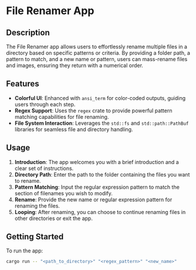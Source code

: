 
# File Renamer App

## Description

The File Renamer app allows users to effortlessly rename multiple files in a directory based on specific patterns or criteria. By providing a folder path, a pattern to match, and a new name or pattern, users can mass-rename files and images, ensuring they return with a numerical order.

## Features

- **Colorful UI**: Enhanced with `ansi_term` for color-coded outputs, guiding users through each step.
- **Regex Support**: Uses the `regex` crate to provide powerful pattern matching capabilities for file renaming.
- **File System Interaction**: Leverages the `std::fs` and `std::path::PathBuf` libraries for seamless file and directory handling.

## Usage

1. **Introduction**: The app welcomes you with a brief introduction and a clear set of instructions.
2. **Directory Path**: Enter the path to the folder containing the files you want to rename.
3. **Pattern Matching**: Input the regular expression pattern to match the section of filenames you wish to modify.
4. **Rename**: Provide the new name or regular expression pattern for renaming the files.
5. **Looping**: After renaming, you can choose to continue renaming files in other directories or exit the app.

## Getting Started

To run the app:

```bash
cargo run -- "<path_to_directory>" "<regex_pattern>" "<new_name>"
